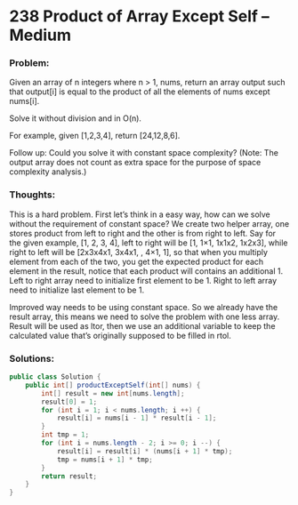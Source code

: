 # 238 Product of Array Except Self – Medium

### Problem:
Given an array of n integers where n > 1, nums, return an array output such that output[i] is equal to the product of all the elements of nums except nums[i].

Solve it without division and in O(n).

For example, given [1,2,3,4], return [24,12,8,6].

Follow up:
Could you solve it with constant space complexity? (Note: The output array does not count as extra space for the purpose of space complexity analysis.)

### Thoughts:
This is a hard problem. First let’s think in a easy way, how can we solve without the requirement of constant space?
We create two helper array, one stores product from left to right and the other is from right to left. Say for the given example, [1, 2, 3, 4], left to right will be [1, 1×1, 1x1x2, 1x2x3], while right to left will be [2x3x4x1, 3x4x1, , 4×1, 1], so that when you multiply element from each of the two, you get the expected product for each element in the result, notice that each product will contains an additional 1. Left to right array need to initialize first element to be 1. Right to left array need to initialize last element to be 1.

Improved way needs to be using constant space. So we already have the result array, this means we need to solve the problem with one less array. Result will be used as ltor, then we use an additional variable to keep the calculated value that’s originally supposed to be filled in rtol.

### Solutions:

```java
public class Solution {
    public int[] productExceptSelf(int[] nums) {
        int[] result = new int[nums.length];
        result[0] = 1;
        for (int i = 1; i < nums.length; i ++) {
            result[i] = nums[i - 1] * result[i - 1];
        }
        int tmp = 1;
        for (int i = nums.length - 2; i >= 0; i --) {
            result[i] = result[i] * (nums[i + 1] * tmp);
            tmp = nums[i + 1] * tmp;
        }
        return result;
    }
}
```
